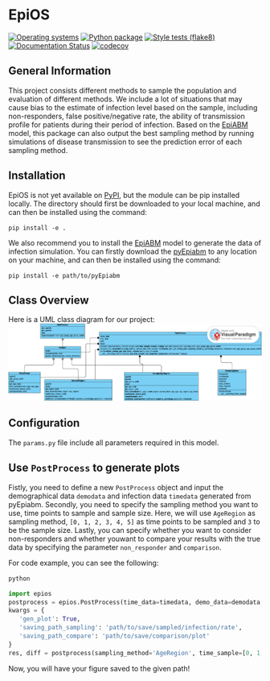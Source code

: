 # EpiOS
[![Operating systems](https://github.com/SABS-R3-Epidemiology/EpiOS/actions/workflows/os_versions.yml/badge.svg)](https://github.com/SABS-R3-Epidemiology/EpiOS/actions/workflows/os_versions.yml)
[![Python package](https://github.com/SABS-R3-Epidemiology/EpiOS/actions/workflows/python_versions.yml/badge.svg)](https://github.com/SABS-R3-Epidemiology/EpiOS/actions/workflows/python_versions.yml)
[![Style tests (flake8)](https://github.com/SABS-R3-Epidemiology/EpiOS/actions/workflows/style.yml/badge.svg)](https://github.com/SABS-R3-Epidemiology/EpiOS/actions/workflows/style.yml)
[![Documentation Status](https://readthedocs.org/projects/epios/badge/?version=latest)](https://epios.readthedocs.io/en/latest/?badge=latest)
[![codecov](https://codecov.io/gh/SABS-R3-Epidemiology/EpiOS/graph/badge.svg?token=FFZVJBPNM1)](https://codecov.io/gh/SABS-R3-Epidemiology/EpiOS)

## General Information
This project consists different methods to sample the population and evaluation of different methods. We include a lot of situations that may cause bias to the estimate of infection level based on the sample, including non-responders, false positive/negative rate, the ability of transmission profile for patients during their period of infection. Based on the [EpiABM](https://github.com/SABS-R3-Epidemiology/epiabm) model, this package can also output the best sampling method by running simulations of disease transmission to see the prediction error of each sampling method.

## Installation

EpiOS is not yet available on [PyPI](https://pypi.org/), but the module can be pip installed locally. The directory should first be downloaded to your local machine, and can then be installed using the command:

```console
pip install -e .
```

We also recommend you to install the [EpiABM](https://github.com/SABS-R3-Epidemiology/epiabm) model to generate the data of infection simulation. You can firstly download the [pyEpiabm](https://github.com/SABS-R3-Epidemiology/epiabm/tree/main/pyEpiabm) to any location on your machine, and can then be installed using the command:

```console
pip install -e path/to/pyEpiabm
```

## Class Overview

 Here is a UML class diagram for our project:
 ![UML class diagram](./EpiOS.vpd.png)

## Configuration

 The `params.py` file include all parameters required in this model.

## Use `PostProcess` to generate plots

 Fistly, you need to define a new `PostProcess` object and input the demographical data `demodata` and infection data `timedata` generated from pyEpiabm.
 Secondly, you need to specify the sampling method you want to use, time points to sample and sample size. Here, we will use `AgeRegion` as sampling method, `[0, 1, 2, 3, 4, 5]` as time points to be sampled and `3` to be the sample size.
 Lastly, you can specify whether you want to consider non-responders and whether youwant to compare your results with the true data by specifying the parameter `non_responder` and `comparison`.
 
 For code example, you can see the following:

 ```console
 python
 ```

 ```python
 import epios
 postprocess = epios.PostProcess(time_data=timedata, demo_data=demodata, path='path/to/store/files/processed/during/sampling')
 kwargs = {
    'gen_plot': True,
    'saving_path_sampling': 'path/to/save/sampled/infection/rate',
    'saving_path_compare': 'path/to/save/comparison/plot'
 }
 res, diff = postprocess(sampling_method='AgeRegion', time_sample=[0, 1, 2, 3, 4, 5], sample_size=3, non_responders=False, comparison=True, **kwargs)
 ```

 Now, you will have your figure saved to the given path!
